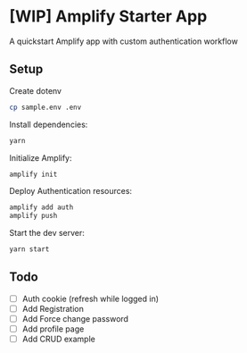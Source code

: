 # [WIP] Amplify Starter App

A quickstart Amplify app with custom authentication workflow

## Setup

Create dotenv
```sh
cp sample.env .env
```

Install dependencies:
```sh
yarn
```

Initialize Amplify:
```sh
amplify init
```

Deploy Authentication resources:
```sh
amplify add auth
amplify push
```

Start the dev server:
```sh
yarn start
```

## Todo

- [ ] Auth cookie (refresh while logged in)
- [ ] Add Registration
- [ ] Add Force change password
- [ ] Add profile page
- [ ] Add CRUD example
